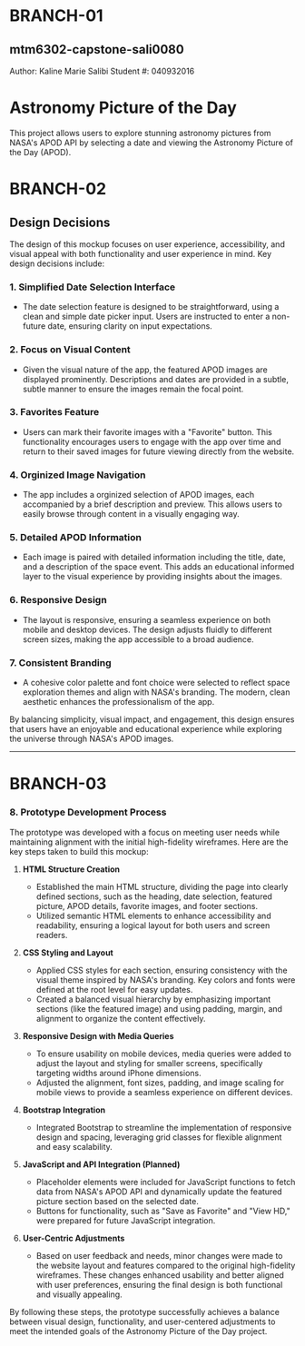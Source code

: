 # BRANCH-01
## mtm6302-capstone-sali0080
Author: Kaline Marie Salibi
Student #: 040932016

# Astronomy Picture of the Day

This project allows users to explore stunning astronomy pictures from NASA's APOD API by selecting a date and viewing the Astronomy Picture of the Day (APOD).

# BRANCH-02
## Design Decisions

The design of this mockup focuses on user experience, accessibility, and visual appeal with both functionality and user experience in mind. Key design decisions include:

### 1. Simplified Date Selection Interface
- The date selection feature is designed to be straightforward, using a clean and simple date picker input. Users are instructed to enter a non-future date, ensuring clarity on input expectations.

### 2. Focus on Visual Content
- Given the visual nature of the app, the featured APOD images are displayed prominently. Descriptions and dates are provided in a subtle, subtle manner to ensure the images remain the focal point.

### 3. Favorites Feature
- Users can mark their favorite images with a "Favorite" button. This functionality encourages users to engage with the app over time and return to their saved images for future viewing directly from the website.

### 4. Orginized Image Navigation
- The app includes a orginized selection of APOD images, each accompanied by a brief description and preview. This allows users to easily browse through content in a visually engaging way.

### 5. Detailed APOD Information
- Each image is paired with detailed information including the title, date, and a description of the space event. This adds an educational informed layer to the visual experience by providing insights about the images.

### 6. Responsive Design
- The layout is responsive, ensuring a seamless experience on both mobile and desktop devices. The design adjusts fluidly to different screen sizes, making the app accessible to a broad audience.

### 7. Consistent Branding
- A cohesive color palette and font choice were selected to reflect space exploration themes and align with NASA's branding. The modern, clean aesthetic enhances the professionalism of the app.

By balancing simplicity, visual impact, and engagement, this design ensures that users have an enjoyable and educational experience while exploring the universe through NASA's APOD images.

------------------------------------

# BRANCH-03
### 8. Prototype Development Process
The prototype was developed with a focus on meeting user needs while maintaining alignment with the initial high-fidelity wireframes. Here are the key steps taken to build this mockup:

1. **HTML Structure Creation**  
   - Established the main HTML structure, dividing the page into clearly defined sections, such as the heading, date selection, featured picture, APOD details, favorite images, and footer sections.
   - Utilized semantic HTML elements to enhance accessibility and readability, ensuring a logical layout for both users and screen readers.

2. **CSS Styling and Layout**  
   - Applied CSS styles for each section, ensuring consistency with the visual theme inspired by NASA's branding. Key colors and fonts were defined at the root level for easy updates.
   - Created a balanced visual hierarchy by emphasizing important sections (like the featured image) and using padding, margin, and alignment to organize the content effectively.

3. **Responsive Design with Media Queries**  
   - To ensure usability on mobile devices, media queries were added to adjust the layout and styling for smaller screens, specifically targeting widths around iPhone dimensions.
   - Adjusted the alignment, font sizes, padding, and image scaling for mobile views to provide a seamless experience on different devices.

4. **Bootstrap Integration**  
   - Integrated Bootstrap to streamline the implementation of responsive design and spacing, leveraging grid classes for flexible alignment and easy scalability.

5. **JavaScript and API Integration (Planned)**  
   - Placeholder elements were included for JavaScript functions to fetch data from NASA's APOD API and dynamically update the featured picture section based on the selected date.
   - Buttons for functionality, such as "Save as Favorite" and "View HD," were prepared for future JavaScript integration.

6. **User-Centric Adjustments**  
   - Based on user feedback and needs, minor changes were made to the website layout and features compared to the original high-fidelity wireframes. These changes enhanced usability and better aligned with user preferences, ensuring the final design is both functional and visually appealing.

By following these steps, the prototype successfully achieves a balance between visual design, functionality, and user-centered adjustments to meet the intended goals of the Astronomy Picture of the Day project.



